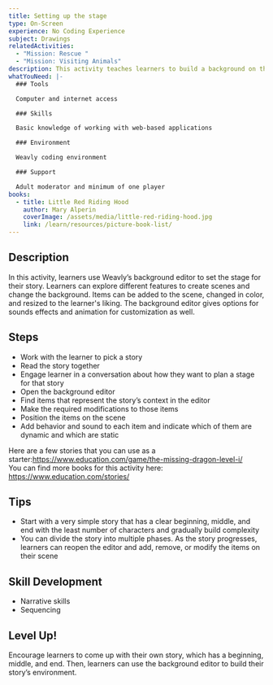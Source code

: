 ```yaml
---
title: Setting up the stage
type: On-Screen
experience: No Coding Experience
subject: Drawings
relatedActivities:
  - "Mission: Rescue "
  - "Mission: Visiting Animals"
description: This activity teaches learners to build a background on the scene.
whatYouNeed: |-
  ### Tools

  Computer and internet access

  ### Skills

  Basic knowledge of working with web-based applications

  ### Environment

  Weavly coding environment

  ### Support

  Adult moderator and minimum of one player
books:
  - title: Little Red Riding Hood
    author: Mary Alperin
    coverImage: /assets/media/little-red-riding-hood.jpg
    link: /learn/resources/picture-book-list/
---
```

## Description

In this activity, learners use Weavly’s background editor to set the stage for their story. Learners can explore different features to create scenes and change the background. Items can be added to the scene, changed in color, and resized to the learner's liking. The background editor gives options for sounds effects and animation for customization as well.

## Steps

* Work with the learner to pick a story
* Read the story together
* Engage learner in a conversation about how they want to plan a stage for that story
* Open the background editor
* Find items that represent the story’s context in the editor
* Make the required modifications to those items
* Position the items on the scene
* Add behavior and sound to each item and indicate which of them are dynamic and which are static

Here are a few stories that you can use as a starter:<https://www.education.com/game/the-missing-dragon-level-i/>\
You can find more books for this activity here: <https://www.education.com/stories/>

## Tips

* Start with a very simple story that has a clear beginning, middle, and end with the least number of characters and gradually build complexity
* You can divide the story into multiple phases. As the story progresses, learners can reopen the editor and add, remove, or modify the items on their scene

## Skill Development

* Narrative skills
* Sequencing

## Level Up!

Encourage learners to come up with their own story, which has a beginning, middle, and end. Then, learners can use the background editor to build their story’s environment.